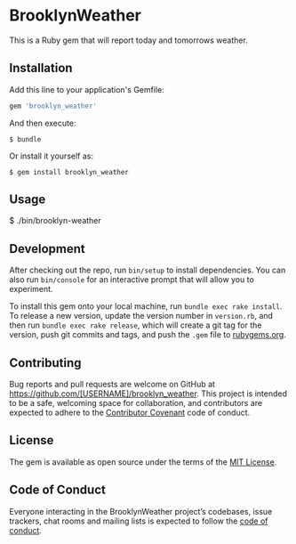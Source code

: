 # BrooklynWeather

This is a Ruby gem that will report today and tomorrows weather.

## Installation

Add this line to your application's Gemfile:

```ruby
gem 'brooklyn_weather'
```

And then execute:

    $ bundle

Or install it yourself as:

    $ gem install brooklyn_weather

## Usage

$ ./bin/brooklyn-weather

## Development

After checking out the repo, run `bin/setup` to install dependencies. You can also run `bin/console` for an interactive prompt that will allow you to experiment.

To install this gem onto your local machine, run `bundle exec rake install`. To release a new version, update the version number in `version.rb`, and then run `bundle exec rake release`, which will create a git tag for the version, push git commits and tags, and push the `.gem` file to [rubygems.org](https://rubygems.org).

## Contributing

Bug reports and pull requests are welcome on GitHub at https://github.com/[USERNAME]/brooklyn_weather. This project is intended to be a safe, welcoming space for collaboration, and contributors are expected to adhere to the [Contributor Covenant](http://contributor-covenant.org) code of conduct.

## License

The gem is available as open source under the terms of the [MIT License](https://opensource.org/licenses/MIT).

## Code of Conduct

Everyone interacting in the BrooklynWeather project’s codebases, issue trackers, chat rooms and mailing lists is expected to follow the [code of conduct](https://github.com/[USERNAME]/brooklyn_weather/blob/master/CODE_OF_CONDUCT.md).
